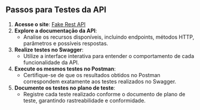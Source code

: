 ## Passos para Testes da API

1. **Acesse o site**: [Fake Rest API](https://fakerestapi.azurewebsites.net/api/v1)  
2. **Explore a documentação da API**:  
   - Analise os recursos disponíveis, incluindo endpoints, métodos HTTP, parâmetros e possíveis respostas.  
3. **Realize testes no Swagger**:  
   - Utilize a interface interativa para entender o comportamento de cada funcionalidade da API.  
4. **Execute os mesmos testes no Postman**:  
   - Certifique-se de que os resultados obtidos no Postman correspondem exatamente aos testes realizados no Swagger.  
5. **Documente os testes no plano de teste**:  
   - Registre cada teste realizado conforme o documento de plano de teste, garantindo rastreabilidade e conformidade.  
